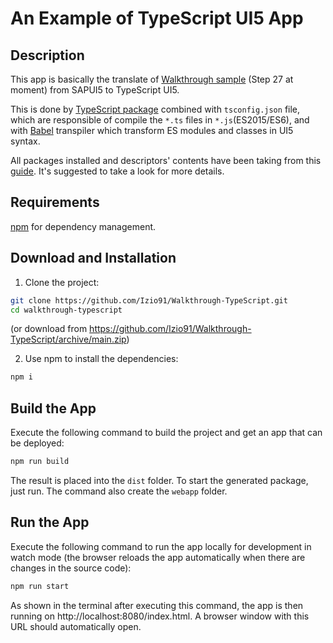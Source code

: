 # An Example of TypeScript UI5 App

## Description

This app is basically the translate of [Walkthrough sample](https://sapui5.hana.ondemand.com/#/topic/3da5f4be63264db99f2e5b04c5e853db) (Step 27 at moment) from SAPUI5 to TypeScript UI5. 

This is done by [TypeScript package](https://www.npmjs.com/package/typescript) combined with `tsconfig.json` file, which are responsible of compile the `*.ts` files in `*.js`(ES2015/ES6), and with [Babel](https://babeljs.io/) transpiler which transform ES modules and classes in UI5 syntax. 

All packages installed and descriptors' contents have been taking from this [guide](https://github.com/SAP-samples/ui5-typescript-helloworld/blob/main/step-by-step.md). It's suggested to take a look for more details.

## Requirements

[npm](https://www.npmjs.com/) for dependency management.

## Download and Installation

1. Clone the project:

```sh
git clone https://github.com/Izio91/Walkthrough-TypeScript.git
cd walkthrough-typescript
```
    
(or download from https://github.com/Izio91/Walkthrough-TypeScript/archive/main.zip)

2. Use npm to install the dependencies:

```sh
npm i
```

## Build the App

Execute the following command to build the project and get an app that can be deployed:

```sh
npm run build
```

The result is placed into the `dist` folder. To start the generated package, just run.
The command also create the `webapp` folder.

## Run the App

Execute the following command to run the app locally for development in watch mode (the browser reloads the app automatically when there are changes in the source code):

```sh
npm run start
```

As shown in the terminal after executing this command, the app is then running on http://localhost:8080/index.html. A browser window with this URL should automatically open.
